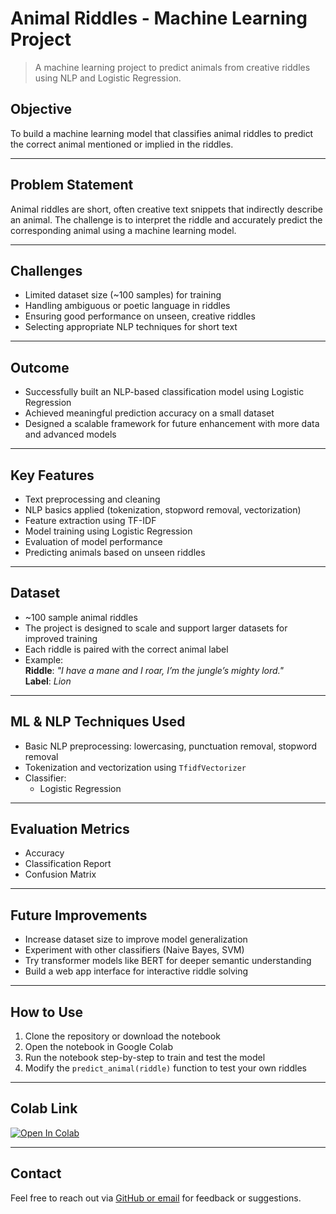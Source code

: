 # Animal Riddles - Machine Learning Project

> A machine learning project to predict animals from creative riddles using NLP and Logistic Regression.

## Objective

To build a machine learning model that classifies animal riddles to predict the correct animal mentioned or implied in the riddles.

---

## Problem Statement

Animal riddles are short, often creative text snippets that indirectly describe an animal. The challenge is to interpret the riddle and accurately predict the corresponding animal using a machine learning model.

---

## Challenges

* Limited dataset size (~100 samples) for training
* Handling ambiguous or poetic language in riddles
* Ensuring good performance on unseen, creative riddles
* Selecting appropriate NLP techniques for short text

---

## Outcome

* Successfully built an NLP-based classification model using Logistic Regression
* Achieved meaningful prediction accuracy on a small dataset
* Designed a scalable framework for future enhancement with more data and advanced models

---

## Key Features

* Text preprocessing and cleaning
* NLP basics applied (tokenization, stopword removal, vectorization)
* Feature extraction using TF-IDF
* Model training using Logistic Regression
* Evaluation of model performance
* Predicting animals based on unseen riddles

---

## Dataset

* ~100 sample animal riddles
* The project is designed to scale and support larger datasets for improved training
* Each riddle is paired with the correct animal label
* Example:  
  **Riddle**: *"I have a mane and I roar, I’m the jungle’s mighty lord."*  
  **Label**: *Lion*

---

## ML & NLP Techniques Used

* Basic NLP preprocessing: lowercasing, punctuation removal, stopword removal
* Tokenization and vectorization using `TfidfVectorizer`
* Classifier:
  * Logistic Regression

---

## Evaluation Metrics

* Accuracy
* Classification Report
* Confusion Matrix

---

## Future Improvements

* Increase dataset size to improve model generalization
* Experiment with other classifiers (Naive Bayes, SVM)
* Try transformer models like BERT for deeper semantic understanding
* Build a web app interface for interactive riddle solving

---

## How to Use

1. Clone the repository or download the notebook
2. Open the notebook in Google Colab
3. Run the notebook step-by-step to train and test the model
4. Modify the `predict_animal(riddle)` function to test your own riddles

---

## Colab Link

[![Open In Colab](https://colab.research.google.com/assets/colab-badge.svg)](https://colab.research.google.com/drive/1DXDtBav40VHRHbBrbQrO5mjGO0daiLJw)

---

## Contact

Feel free to reach out via [GitHub or email](mailto:your-email@example.com) for feedback or suggestions.

